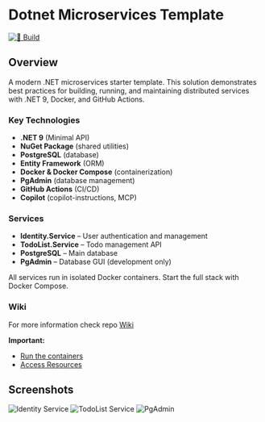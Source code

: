 # Dotnet Microservices Template

[![🚀 Build](https://github.com/hutorovmv/dotnet-microservices-template/actions/workflows/docker-compose-run.yml/badge.svg)](https://github.com/hutorovmv/dotnet-microservices-template/actions/workflows/docker-compose-run.yml)

## Overview

A modern .NET microservices starter template. This solution demonstrates best practices for building, running, and maintaining distributed services with .NET 9, Docker, and GitHub Actions.

### Key Technologies

- **.NET 9** (Minimal API)
- **NuGet Package** (shared utilities)
- **PostgreSQL** (database)
- **Entity Framework** (ORM)
- **Docker & Docker Compose** (containerization)
- **PgAdmin** (database management)
- **GitHub Actions** (CI/CD)
- **Copilot** (copilot-instructions, MCP)


### Services

- **Identity.Service** – User authentication and management
- **TodoList.Service** – Todo management API
- **PostgreSQL** – Main database
- **PgAdmin** – Database GUI (development only)

All services run in isolated Docker containers. Start the full stack with Docker Compose.

### Wiki

For more information check repo [Wiki](https://github.com/hutorovmv/dotnet-microservices-template/wiki)

**Important:**
 - [Run the containers](https://github.com/hutorovmv/dotnet-microservices-template/wiki/Docker)
 - [Access Resources](https://github.com/hutorovmv/dotnet-microservices-template/wiki/Resources)

## Screenshots

![Identity Service](https://github.com/user-attachments/assets/e75aa1cc-b4b8-4c41-a7a3-085ed14fc1e0)
![TodoList Service](https://github.com/user-attachments/assets/72f90a7e-35cd-45e7-85d8-612efc688052)
![PgAdmin](https://github.com/user-attachments/assets/303c0fae-793d-440a-bf86-f4f7477343bb)
